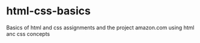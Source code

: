 # html-css-basics
Basics of html and css assignments 
and the project amazon.com using html anc css concepts
